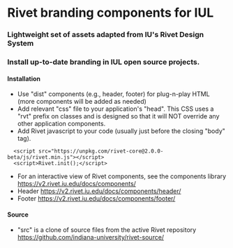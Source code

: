 # Rivet branding components for IUL

### Lightweight set of assets adapted from IU's Rivet Design System       
### Install up-to-date branding in IUL open source projects.

#### Installation
- Use "dist" components (e.g., header, footer) for plug-n-play HTML (more components will be added as needed)      
- Add relevant "css" file to your application's "head". This CSS uses a "rvt" prefix on classes and is designed so that it will NOT override any other application components.   
- Add Rivet javascript to your code (usually just before the closing "body" tag). 
```  
  <script src="https://unpkg.com/rivet-core@2.0.0-beta/js/rivet.min.js"></script>
  <script>Rivet.init();</script>
```       
- For an interactive view of Rivet components, see the components library https://v2.rivet.iu.edu/docs/components/
- Header https://v2.rivet.iu.edu/docs/components/header/
- Footer https://v2.rivet.iu.edu/docs/components/footer/

#### Source
- "src" is a clone of source files from the active Rivet repository https://github.com/indiana-university/rivet-source/ 
